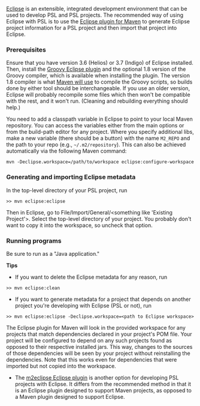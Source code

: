 [Eclipse](http://www.eclipse.org) is an extensible, integrated development environment that can be used to develop PSL and PSL projects. The recommended way of using Eclipse with PSL is to use the [Eclipse plugin for Maven](http://maven.apache.org/plugins/maven-eclipse-plugin/) to generate Eclipse project information for a PSL project and then import that project into Eclipse.

### Prerequisites
Ensure that you have version 3.6 (Helios) or 3.7 (Indigo) of Eclipse installed. Then, install the [Groovy Eclipse plugin](http://groovy.codehaus.org/Eclipse+Plugin) and the optional 1.8 version of the Groovy compiler, which is available when installing the plugin. The version 1.8 compiler is what [Maven will use](http://groovy.codehaus.org/Groovy-Eclipse+compiler+plugin+for+Maven) to compile the Groovy scripts, so builds done by either tool should be interchangeable. If you use an older version, Eclipse will probably recompile some files which then won't be compatible with the rest, and it won't run. (Cleaning and rebuilding everything should help.)

You need to add a classpath variable in Eclipse to point to your local Maven repository. You can access the variables either from the main options or from the build-path editor for any project. Where you specify additional libs, make a new variable (there should be a button) with the name `M2_REPO` and the path to your repo (e.g., `~/.m2/repository`). This can also be achieved automatically via the following Maven command:

```
mvn -Declipse.workspace=/path/to/workspace eclipse:configure-workspace
```

### Generating and importing Eclipse metadata
In the top-level directory of your PSL project, run

```
>> mvn eclipse:eclipse
```

Then in Eclipse, go to File/Import/General/\<something like 'Existing Project'\>. Select the top-level directory of your project. You probably don't want to copy it into the workspace, so uncheck that option.

### Running programs ###
Be sure to run as a "Java application."

**Tips**

* If you want to delete the Eclipse metadata for any reason, run

```
>> mvn eclipse:clean
```

* If you want to generate metadata for a project that depends on another project you're developing with Eclipse (PSL or not), run

```
>> mvn eclipse:eclipse -Declipse.workspace=<path to Eclipse workspace>
```

The Eclipse plugin for Maven will look in the provided workspace for any projects that match dependencies declared in your project's POM file. Your project will be configured to depend on any such projects found as opposed to their respective installed jars. This way, changes to the sources of those dependencies will be seen by your project without reinstalling the dependencies. Note that this works even for dependencies that were imported but not copied into the workspace.

* The [m2eclipse Eclipse plugin](http://www.eclipse.org/m2e/) is another option for developing PSL projects with Eclipse. It differs from the recommended method in that it is an Eclipse plugin designed to support Maven projects, as opposed to a Maven plugin designed to support Eclipse.